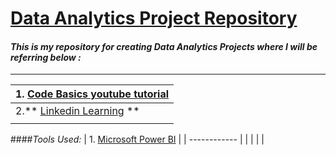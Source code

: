 # [ Data Analytics Project Repository](https://github.com/K-Tripathi/DataAnalyticsProjects/ "Komal's Data Analytics Project Repository")

#### *This is my repository for creating Data Analytics Projects where I will be referring below :*

------------

| 1. [Code Basics youtube tutorial][#codeBasics]  |
| ------------ |
| 2.** [Linkedin Learning][#linkedinLearning] **|
| |

[#codeBasics]: https://www.youtube.com/watch?v=_eAl7vuVu3U "Code Basics youtube tutorial"

####*Tools Used:*
| 1. [Microsoft Power BI][#microsoftPowerBI] |
| ------------ |
|   |
|   |

[#linkedinLearning]: https://www.linkedin.com/learning "Linkedin Learning "

[#microsoftPowerBI]: https://powerbi.microsoft.com/en-au/ "Microsoft Power BI "
